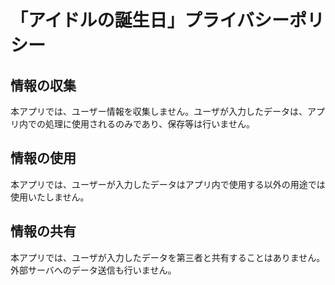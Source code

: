 # 「アイドルの誕生日」プライバシーポリシー
## 情報の収集
本アプリでは、ユーザー情報を収集しません。ユーザが入力したデータは、アプリ内での処理に使用されるのみであり、保存等は行いません。

## 情報の使用
本アプリでは、ユーザーが入力したデータはアプリ内で使用する以外の用途では使用いたしません。

## 情報の共有
本アプリでは、ユーザが入力したデータを第三者と共有することはありません。外部サーバへのデータ送信も行いません。
